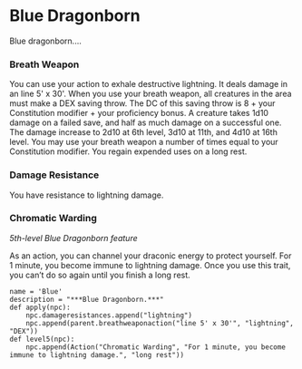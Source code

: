 # Blue Dragonborn
Blue dragonborn....

### Breath Weapon
You can use your action to exhale destructive lightning. It deals damage in an line 5' x 30'. When you use your breath weapon, all creatures in the area must make a DEX saving throw. The DC of this saving throw is 8 + your Constitution modifier + your proficiency bonus. A creature takes 1d10 damage on a failed save, and half as much damage on a successful one. The damage increase to 2d10 at 6th level, 3d10 at 11th, and 4d10 at 16th level. You may use your breath weapon a number of times equal to your Constitution modifier. You regain expended uses on a long rest.

### Damage Resistance
You have resistance to lightning damage.

### Chromatic Warding
*5th-level Blue Dragonborn feature*

As an action, you can channel your draconic energy to protect yourself. For 1 minute, you become immune to lightning damage. Once you use this trait, you can’t do so again until you finish a long rest.

```
name = 'Blue'
description = "***Blue Dragonborn.***"
def apply(npc):
    npc.damageresistances.append("lightning")
    npc.append(parent.breathweaponaction("line 5' x 30'", "lightning", "DEX"))
def level5(npc):
    npc.append(Action("Chromatic Warding", "For 1 minute, you become immune to lightning damage.", "long rest"))
```
